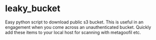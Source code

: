 # leaky_bucket
Easy python script to download public s3 bucket. This is useful in an
engagement when you come across an unauthenticated bucket. Quickly add
these items to your local host for scanning with metagoofil etc.

